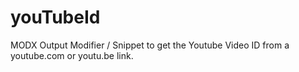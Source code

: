 youTubeId
=========

MODX Output Modifier / Snippet to get the Youtube Video ID from a youtube.com or youtu.be link.
